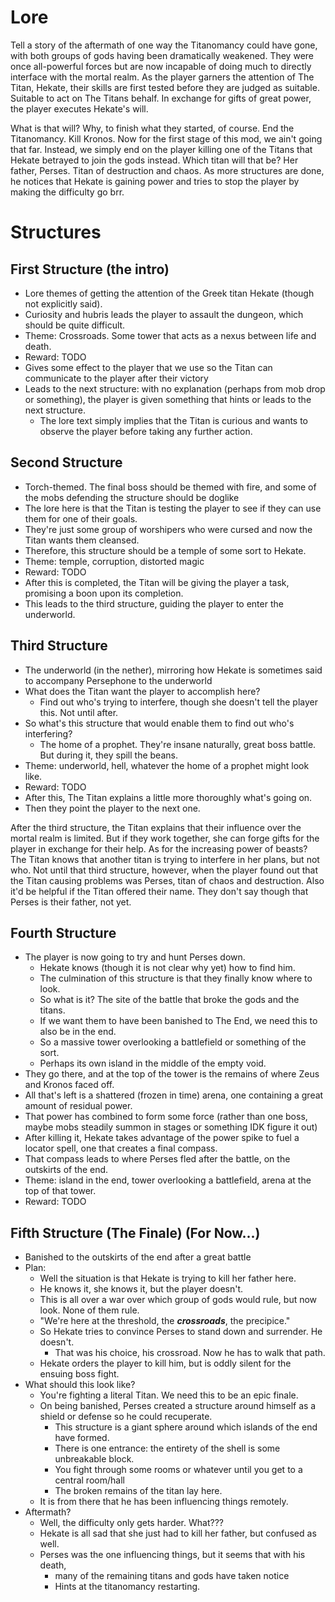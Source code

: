 # Lore
Tell a story of the aftermath of one way the Titanomancy could have gone, with both groups of gods having been dramatically weakened.
They were once all-powerful forces but are now incapable of doing much to directly interface with the mortal realm.
As the player garners the attention of The Titan, Hekate, their skills are first tested before they are judged as suitable.
Suitable to act on The Titans behalf. In exchange for gifts of great power, the player executes Hekate's will.

What is that will? Why, to finish what they started, of course. End the Titanomancy. Kill Kronos.
Now for the first stage of this mod, we ain't going that far. 
Instead, we simply end on the player killing one of the Titans that Hekate betrayed to join the gods instead.
Which titan will that be? Her father, Perses. Titan of destruction and chaos. 
As more structures are done, he notices that Hekate is gaining power and tries to stop the player by making the difficulty go brr.

# Structures

## First Structure (the intro)
* Lore themes of getting the attention of the Greek titan Hekate (though not explicitly said).
* Curiosity and hubris leads the player to assault the dungeon, which should be quite difficult.
* Theme: Crossroads. Some tower that acts as a nexus between life and death.
* Reward: TODO
* Gives some effect to the player that we use so the Titan can communicate to the player after their victory
* Leads to the next structure: with no explanation (perhaps from mob drop or something), the player is given something that hints or leads to the next structure. 
  * The lore text simply implies that the Titan is curious and wants to observe the player before taking any further action.

## Second Structure
* Torch-themed. The final boss should be themed with fire, and some of the mobs defending the structure should be doglike
* The lore here is that the Titan is testing the player to see if they can use them for one of their goals. 
* They're just some group of worshipers who were cursed and now the Titan wants them cleansed. 
* Therefore, this structure should be a temple of some sort to Hekate. 
* Theme: temple, corruption, distorted magic
* Reward: TODO
* After this is completed, the Titan will be giving the player a task, promising a boon upon its completion.
* This leads to the third structure, guiding the player to enter the underworld.

## Third Structure
* The underworld (in the nether), mirroring how Hekate is sometimes said to accompany Persephone to the underworld
* What does the Titan want the player to accomplish here? 
  * Find out who's trying to interfere, though she doesn't tell the player this. Not until after.
* So what's this structure that would enable them to find out who's interfering? 
  * The home of a prophet. They're insane naturally, great boss battle. But during it, they spill the beans.
* Theme: underworld, hell, whatever the home of a prophet might look like.
* Reward: TODO
* After this, The Titan explains a little more thoroughly what's going on. 
* Then they point the player to the next one.

After the third structure, the Titan explains that their influence over the mortal realm is limited.
But if they work together, she can forge gifts for the player in exchange for their help.
As for the increasing power of beasts? 
The Titan knows that another titan is trying to interfere in her plans, but not who.
Not until that third structure, however, when the player found out that the Titan causing problems was Perses, titan of chaos and destruction.
Also it'd be helpful if the Titan offered their name. They don't say though that Perses is their father, not yet.

## Fourth Structure
* The player is now going to try and hunt Perses down. 
  * Hekate knows (though it is not clear why yet) how to find him.
  * The culmination of this structure is that they finally know where to look.
  * So what is it? The site of the battle that broke the gods and the titans. 
  * If we want them to have been banished to The End, we need this to also be in the end. 
  * So a massive tower overlooking a battlefield or something of the sort.
  * Perhaps its own island in the middle of the empty void. 
* They go there, and at the top of the tower is the remains of where Zeus and Kronos faced off.
* All that's left is a shattered (frozen in time) arena, one containing a great amount of residual power.
* That power has combined to form some force (rather than one boss, maybe mobs steadily summon in stages or something IDK figure it out)
* After killing it, Hekate takes advantage of the power spike to fuel a locator spell, one that creates a final compass.
* That compass leads to where Perses fled after the battle, on the outskirts of the end. 
* Theme: island in the end, tower overlooking a battlefield, arena at the top of that tower.
* Reward: TODO

## Fifth Structure (The Finale) (For Now...)
* Banished to the outskirts of the end after a great battle
* Plan:
  * Well the situation is that Hekate is trying to kill her father here.
  * He knows it, she knows it, but the player doesn't. 
  * This is all over a war over which group of gods would rule, but now look. None of them rule.
  * "We're here at the threshold, the **_crossroads_**, the precipice."
  * So Hekate tries to convince Perses to stand down and surrender. He doesn't. 
    * That was his choice, his crossroad. Now he has to walk that path. 
  * Hekate orders the player to kill him, but is oddly silent for the ensuing boss fight.
* What should this look like?
  * You're fighting a literal Titan. We need this to be an epic finale. 
  * On being banished, Perses created a structure around himself as a shield or defense so he could recuperate.
    * This structure is a giant sphere around which islands of the end have formed.
    * There is one entrance: the entirety of the shell is some unbreakable block. 
    * You fight through some rooms or whatever until you get to a central room/hall
    * The broken remains of the titan lay here.
  * It is from there that he has been influencing things remotely. 
* Aftermath?
  * Well, the difficulty only gets harder. What???
  * Hekate is all sad that she just had to kill her father, but confused as well.
  * Perses was the one influencing things, but it seems that with his death, 
    * many of the remaining titans and gods have taken notice
    * Hints at the titanomancy restarting.